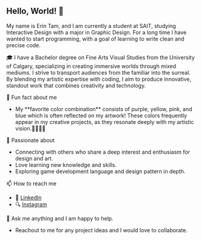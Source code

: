 ## Hello, World! 👋

My name is Erin Tam, and I am currently a student at SAIT, studying Interactive Design with a major in Graphic Design. For a long time I have wanted to start programming, with a goal of learning to write clean and precise code.

🎓 I have a Bachelor degree on Fine Arts Visual Studies from the University of Calgary, specializing in creating immersive worlds through mixed mediums. I strive to transport audiences from the familiar into the surreal. By blending my artistic expertise with coding, I aim to produce innovative, standout work that combines creativity and technology.

🔖 Fun fact about me
<ul>
  <li>
My **favorite color combination** consists of purple, yellow, pink, and blue which is often reflected on my artwork! These colors frequently appear in my creative projects, as they resonate deeply with my artistic vision.💜💗💛💙
  </li>
</ul>

🤟 Passionate about 
<ul> 
  <li>
    Connecting with others who share a deep interest and enthusiasm for design and art. 
  </li>
  <li>
    Love learning new knowledge and skills.
  </li>
  <li>
    Exploring game development language and design pattern in depth.
  </li>
</ul>

📫 How to reach me
<ul>
  <li>
   👔 <a href="https://www.linkedin.com/in/erintam23/">LinkedIn</a> 
  </li>
  <li>
   🔍 <a href="https://www.instagram.com/mycolour_palette23/">Instagram</a>
  </li>
</ul>

💬 Ask me anything and I am happy to help. 
<ul>
  <li>
    Reachout to me for any project ideas and I would love to collaborate. 
  </li>
</ul>

